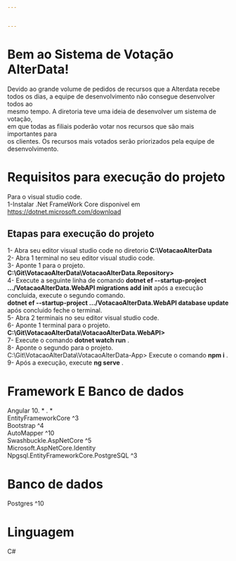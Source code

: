 ```yaml
---


---
```


<h1 id="bem-ao-sistema-de-votação-alterdata">Bem ao Sistema de Votação AlterData!</h1>
<p>Devido ao grande volume de pedidos de recursos que a Alterdata recebe<br>
todos os dias, a equipe de desenvolvimento não consegue desenvolver todos ao<br>
mesmo tempo. A diretoria teve uma ideia de desenvolver um sistema de votação,<br>
em que todas as filiais poderão votar nos recursos que são mais importantes para<br>
os clientes. Os recursos mais votados serão priorizados pela equipe de<br>
desenvolvimento.</p>
<h1 id="requisitos-para-execução-do-projeto">Requisitos para execução do projeto</h1>
<p>Para o visual studio code.<br>
1-Instalar .Net FrameWork Core disponivel em <a href="https://dotnet.microsoft.com/download">https://dotnet.microsoft.com/download</a></p>
<h2 id="etapas-para-execução-do-projeto">Etapas para execução do projeto</h2>
<p>1- Abra seu editor visual studio code no diretorio <strong>C:\VotacaoAlterData</strong><br>
2- Abra 1 terminal no seu editor visual studio code.<br>
3- Aponte 1 para o projeto. <strong>C:\Git\VotacaoAlterData\VotacaoAlterData.Repository&gt;</strong><br>
4- Execute a seguinte linha de comando <strong>dotnet ef --startup-project …/VotacaoAlterData.WebAPI migrations add init</strong> após a execução concluida, execute o segundo comando.<br>
<strong>dotnet ef --startup-project …/VotacaoAlterData.WebAPI database update</strong> após concluido feche o terminal.<br>
5- Abra 2 terminais no seu editor visual studio code.<br>
6- Aponte 1 terminal para o projeto. <strong>C:\Git\VotacaoAlterData\VotacaoAlterData.WebAPI&gt;</strong><br>
7- Execute o comando <strong>dotnet watch run</strong> .<br>
8- Aponte o segundo para o projeto. C:\Git\VotacaoAlterData\VotacaoAlterData-App&gt; Execute o comando <strong>npm i</strong> .<br>
9- Após a execução, execute <strong>ng serve</strong> .</p>
<h1 id="framework-e-banco-de-dados">Framework E Banco de dados</h1>
<p>Angular 10. * . *<br>
EntityFrameworkCore ^3<br>
Bootstrap ^4<br>
AutoMapper ^10<br>
Swashbuckle.AspNetCore ^5<br>
Microsoft.AspNetCore.Identity<br>
Npgsql.EntityFrameworkCore.PostgreSQL ^3</p>
<h1 id="banco-de-dados">Banco de dados</h1>
<p>Postgres ^10</p>
<h1 id="linguagem">Linguagem</h1>
<p>C#</p>

